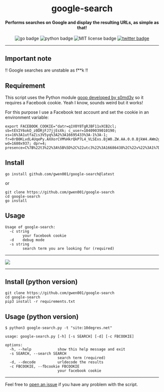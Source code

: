 <h1 align="center">google-search</h1>

<h4 align="center">Performs searches on Google and display the resulting URLs, as simple as that!</h4>

<p align="center">
    <img src="https://img.shields.io/badge/go-v1.13-blue" alt="go badge">
    <img src="https://img.shields.io/badge/python-v3-blue" alt="python badge">
    <img src="https://img.shields.io/badge/license-MIT-green" alt="MIT license badge">
    <a href="https://twitter.com/intent/tweet?text=https%3a%2f%2fgithub.com%2fgwen001%2fgoogle-search%2f" target="_blank"><img src="https://img.shields.io/twitter/url?style=social&url=https%3A%2F%2Fgithub.com%2Fgwen001%2Fgoogle-search" alt="twitter badge"></a>
</p>

<!-- <p align="center">
    <img src="https://img.shields.io/github/stars/gwen001/google-search?style=social" alt="github stars badge">
    <img src="https://img.shields.io/github/watchers/gwen001/google-search?style=social" alt="github watchers badge">
    <img src="https://img.shields.io/github/forks/gwen001/google-search?style=social" alt="github forks badge">
</p> -->

---

## Important note

‼ Google searches are unstable as f**k ‼

## Requirement

This script uses the Python module [goop developed by s0md3v](https://github.com/s0md3v/goop) so it requires a Facebook cookie.
Yeah I know, sounds weird but it works!

For this purpose I use a Facebook test account and set the cookie in an environment variable:
```
export FACEBOOK_COOKIE="datr=q1V0Y8TgRJBF11vXCB2cl; sb=tEV2Y6okO_z0DRjFJ7jjEsXk; c_user=10409039010190; xs=16%3A1utfaZis3V5yq%3A2%3A16695433%3A-1%3A-1; fr=0rB0KLvdL4UqePy.AXXorCVM%HkrQkP7L4_VLSExs.BjW0.ZW.AA.0.0.BjkW4.AWm2gIsce6; wd=1680x937; dpr=4; presence=C%7B%22t3%22%3A%5B%5D%2C%22utc3%22%3A16686438%2C%22v%22%3A1%7D"
```

## Install

```
go install github.com/gwen001/google-search@latest
```

or

```
git clone https://github.com/gwen001/google-search
cd google-search
go install
```

## Usage

```
Usage of google-search:
  -c string
    	your facebook cookie
  -d	debug mode
  -s string
    	search term you are looking for (required)
```

---

<img src="https://raw.githubusercontent.com/gwen001/google-search/master/preview.gif" />

---

## Install (python version)

```
git clone https://github.com/gwen001/google-search
cd google-search
pip3 install -r requirements.txt
```

## Usage (python version)

```
$ python3 google-search.py -t "site:10degres.net"
```

```
usage: google-search.py [-h] [-s SEARCH] [-d] [-c FBCOOKIE]

options:
  -h, --help            show this help message and exit
  -s SEARCH, --search SEARCH
                        search term (required)
  -d, --decode          urldecode the results
  -c FBCOOKIE, --fbcookie FBCOOKIE
                        your facebook cookie
```

---

Feel free to [open an issue](/../../issues/) if you have any problem with the script.  

